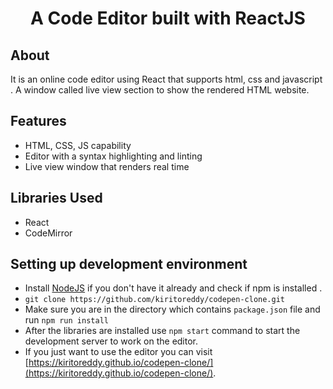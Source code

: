 <h1 align="center">A  Code Editor built with ReactJS</h1>

## About

It is  an online code editor using React that supports  html, css and javascript . A window called live view section to show the rendered HTML website.

## Features

- HTML, CSS, JS capability
- Editor with a syntax highlighting and linting
- Live view window that renders real time

## Libraries Used
- React
- CodeMirror
## Setting up development environment

- Install [NodeJS](https://nodejs.org/en/) if you don't have it already and check if npm is installed .
- `git clone https://github.com/kiritoreddy/codepen-clone.git`
- Make sure you are in the directory which contains `package.json` file and run `npm run install`
- After the libraries are installed use `npm start` command to start the development server to work on the editor.
- If you just want to use the editor you can visit [https://kiritoreddy.github.io/codepen-clone/](https://kiritoreddy.github.io/codepen-clone/).

